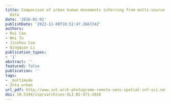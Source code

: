```yaml
---
title: Comparison of urban human movements inferring from multi-source spatial-temporal
  data
date: '2016-01-01'
publishDate: '2022-11-08T16:52:47.266724Z'
authors:
- Rui Cao
- Wei Tu
- Jinzhou Cao
- Qingquan Li
publication_types:
- '1'
abstract: ''
featured: false
publication: ''
tags:
- _multimode
- Inta urban
url_pdf: http://www.int-arch-photogramm-remote-sens-spatial-inf-sci.net/XLI-B2/471/2016/isprs-archives-XLI-B2-471-2016.pdf
doi: 10.5194/isprsarchives-XLI-B2-471-2016
---
```



